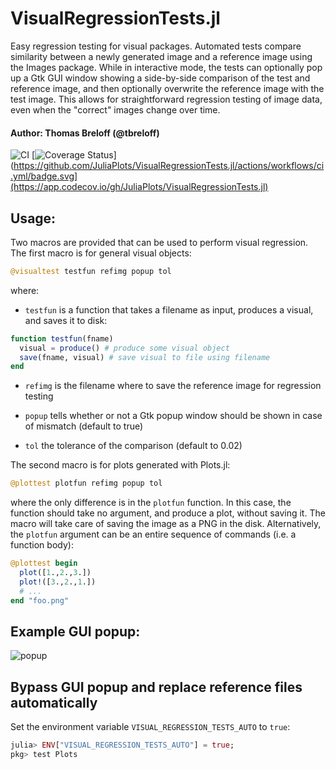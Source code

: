 # VisualRegressionTests.jl

Easy regression testing for visual packages. Automated tests compare similarity between a newly generated image
and a reference image using the Images package. While in interactive mode, the tests can optionally pop up a
Gtk GUI window showing a side-by-side comparison of the test and reference image, and then optionally overwrite
the reference image with the test image. This allows for straightforward regression testing of image data, even
when the "correct" images change over time.

#### Author: Thomas Breloff (@tbreloff)

![CI](https://github.com/JuliaPlots/VisualRegressionTests.jl/actions/workflows/ci.yml/badge.svg)
[![Coverage Status](https://codecov.io/gh/JuliaPlots/VisualRegressionTests.jl/branch/master/graphs/badge.svg)](https://github.com/JuliaPlots/VisualRegressionTests.jl/actions/workflows/ci.yml/badge.svg](https://app.codecov.io/gh/JuliaPlots/VisualRegressionTests.jl)

## Usage:

Two macros are provided that can be used to perform visual regression. The first macro is for general visual
objects:

```julia
@visualtest testfun refimg popup tol
```

where:

- `testfun` is a function that takes a filename as input, produces a visual, and saves it to disk:

```julia
function testfun(fname)
  visual = produce() # produce some visual object
  save(fname, visual) # save visual to file using filename
end
```

- `refimg` is the filename where to save the reference image for regression testing

- `popup` tells whether or not a Gtk popup window should be shown in case of mismatch (default to true)

- `tol` the tolerance of the comparison (default to 0.02)

The second macro is for plots generated with Plots.jl:

```julia
@plottest plotfun refimg popup tol
```

where the only difference is in the `plotfun` function. In this case, the function should take no argument,
and produce a plot, without saving it. The macro will take care of saving the image as a PNG in the disk.
Alternatively, the `plotfun` argument can be an entire sequence of commands (i.e. a function body):

```julia
@plottest begin
  plot([1.,2.,3.])
  plot!([3.,2.,1.])
  # ...
end "foo.png"
```

## Example GUI popup:

![popup](popup.png)

## Bypass GUI popup and replace reference files automatically

Set the environment variable `VISUAL_REGRESSION_TESTS_AUTO` to `true`:
```julia
julia> ENV["VISUAL_REGRESSION_TESTS_AUTO"] = true;
pkg> test Plots
```
